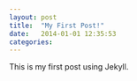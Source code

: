 ```yaml
---
layout: post
title:  "My First Post!"
date:   2014-01-01 12:35:53
categories: 
---
```


This is my first post using Jekyll.